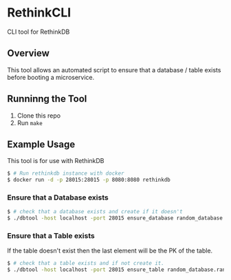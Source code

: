 # RethinkCLI
CLI tool for RethinkDB

## Overview

This tool allows an automated script to ensure that a database / table exists before booting a microservice.

## Runninng the Tool

 1. Clone this repo
 2. Run `make`


## Example Usage

This tool is for use with RethinkDB

```sh
$ # Run rethinkdb instance with docker
$ docker run -d -p 28015:28015 -p 8080:8080 rethinkdb
```

### Ensure that a Database exists

```sh
$ # check that a database exists and create if it doesn't
$ ./dbtool -host localhost -port 28015 ensure_database random_database && echo "DATABASE IS PRESENT!"
```

### Ensure that a Table exists

If the table doesn't exist then the last element will be the PK of the table.

```sh
$ # check that a table exists and if not create it.
$ ./dbtool -host localhost -port 28015 ensure_table random_database.random_table.CUSTOM_PK 
```

